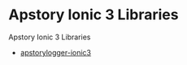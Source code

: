 # Apstory Ionic 3 Libraries
Apstory Ionic 3 Libraries

- [apstorylogger-ionic3](https://github.com/apstory/apstory-lib-ionic3/tree/master/apstorylogger-ionic3 "apstorylogger-ionic3")
